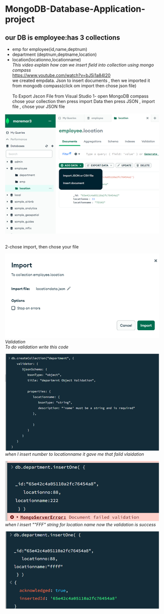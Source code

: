 # MongoDB-Database-Application-project<br>
## our DB is employee:has 3 collections <br> 
* emp for employee(id,name,deptnum)<br>
* department (deptnum,deptname,location)<br>
* location(locationno,locationname)<br>
_This video explain how can we insert field into collection using mongo compass_<br>
https://www.youtube.com/watch?v=bJSj1a84I20<br>
we created empdata. Json to insert documents , then we imported it from mongodb compass(click om import then chose json file)<br><br>
To Export Jscon File from Visual Studio
1- open MongoDB compass chose your collection then press import Data then press JSON , import file , chose your JSON file<br>

![alt text](./image/image.png)

<br>
2-chose import, then chose your file <br>

![alt text](./image/import.png) 
<br>
*Validation*<br>
_To do validation write this code_ <br>

![alt text](./image/image2.png)
_when I insert number to locationname it gave me that faild vlaidation_<br>

![alt text](./image/wrong.png)
_when I insert ""FFF" string for location name now the validation is success_ <br>

![alt text](./image/right.png)








